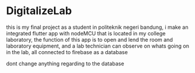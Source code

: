 # DigitalizeLab
this is my final project as a student in politeknik negeri bandung, i make an integrated flutter app with nodeMCU that is located in my college laboratory, 
the function of this app is to open and lend the room and laboratory equipment, and a lab technician can observe on whats going on in the lab, 
all connected to firebase as a database

dont change anything regarding to the database
